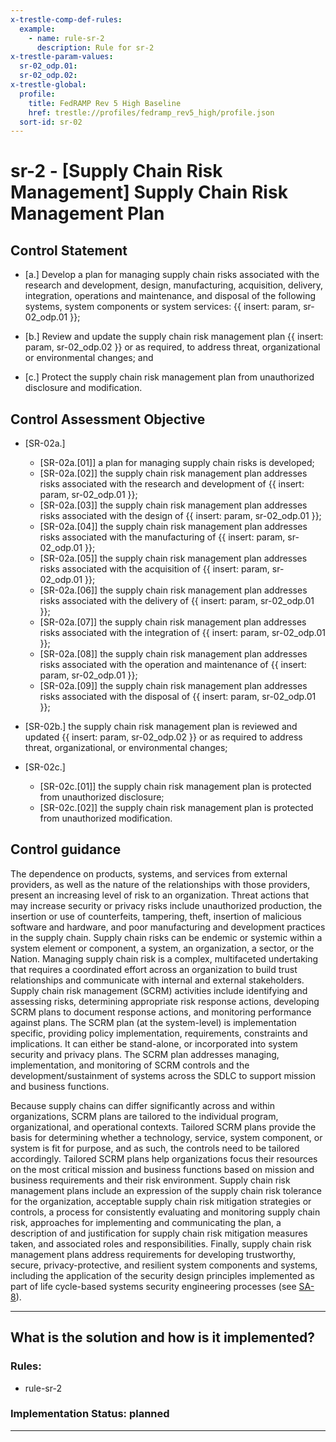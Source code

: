```yaml
---
x-trestle-comp-def-rules:
  example:
    - name: rule-sr-2
      description: Rule for sr-2
x-trestle-param-values:
  sr-02_odp.01:
  sr-02_odp.02:
x-trestle-global:
  profile:
    title: FedRAMP Rev 5 High Baseline
    href: trestle://profiles/fedramp_rev5_high/profile.json
  sort-id: sr-02
---
```


# sr-2 - \[Supply Chain Risk Management\] Supply Chain Risk Management Plan

## Control Statement

- \[a.\] Develop a plan for managing supply chain risks associated with the research and development, design, manufacturing, acquisition, delivery, integration, operations and maintenance, and disposal of the following systems, system components or system services: {{ insert: param, sr-02_odp.01 }};

- \[b.\] Review and update the supply chain risk management plan {{ insert: param, sr-02_odp.02 }} or as required, to address threat, organizational or environmental changes; and

- \[c.\] Protect the supply chain risk management plan from unauthorized disclosure and modification.

## Control Assessment Objective

- \[SR-02a.\]

  - \[SR-02a.[01]\] a plan for managing supply chain risks is developed;
  - \[SR-02a.[02]\] the supply chain risk management plan addresses risks associated with the research and development of {{ insert: param, sr-02_odp.01 }};
  - \[SR-02a.[03]\] the supply chain risk management plan addresses risks associated with the design of {{ insert: param, sr-02_odp.01 }};
  - \[SR-02a.[04]\] the supply chain risk management plan addresses risks associated with the manufacturing of {{ insert: param, sr-02_odp.01 }};
  - \[SR-02a.[05]\] the supply chain risk management plan addresses risks associated with the acquisition of {{ insert: param, sr-02_odp.01 }};
  - \[SR-02a.[06]\] the supply chain risk management plan addresses risks associated with the delivery of {{ insert: param, sr-02_odp.01 }};
  - \[SR-02a.[07]\] the supply chain risk management plan addresses risks associated with the integration of {{ insert: param, sr-02_odp.01 }};
  - \[SR-02a.[08]\] the supply chain risk management plan addresses risks associated with the operation and maintenance of {{ insert: param, sr-02_odp.01 }};
  - \[SR-02a.[09]\] the supply chain risk management plan addresses risks associated with the disposal of {{ insert: param, sr-02_odp.01 }};

- \[SR-02b.\] the supply chain risk management plan is reviewed and updated {{ insert: param, sr-02_odp.02 }} or as required to address threat, organizational, or environmental changes;

- \[SR-02c.\]

  - \[SR-02c.[01]\] the supply chain risk management plan is protected from unauthorized disclosure;
  - \[SR-02c.[02]\] the supply chain risk management plan is protected from unauthorized modification.

## Control guidance

The dependence on products, systems, and services from external providers, as well as the nature of the relationships with those providers, present an increasing level of risk to an organization. Threat actions that may increase security or privacy risks include unauthorized production, the insertion or use of counterfeits, tampering, theft, insertion of malicious software and hardware, and poor manufacturing and development practices in the supply chain. Supply chain risks can be endemic or systemic within a system element or component, a system, an organization, a sector, or the Nation. Managing supply chain risk is a complex, multifaceted undertaking that requires a coordinated effort across an organization to build trust relationships and communicate with internal and external stakeholders. Supply chain risk management (SCRM) activities include identifying and assessing risks, determining appropriate risk response actions, developing SCRM plans to document response actions, and monitoring performance against plans. The SCRM plan (at the system-level) is implementation specific, providing policy implementation, requirements, constraints and implications. It can either be stand-alone, or incorporated into system security and privacy plans. The SCRM plan addresses managing, implementation, and monitoring of SCRM controls and the development/sustainment of systems across the SDLC to support mission and business functions.

Because supply chains can differ significantly across and within organizations, SCRM plans are tailored to the individual program, organizational, and operational contexts. Tailored SCRM plans provide the basis for determining whether a technology, service, system component, or system is fit for purpose, and as such, the controls need to be tailored accordingly. Tailored SCRM plans help organizations focus their resources on the most critical mission and business functions based on mission and business requirements and their risk environment. Supply chain risk management plans include an expression of the supply chain risk tolerance for the organization, acceptable supply chain risk mitigation strategies or controls, a process for consistently evaluating and monitoring supply chain risk, approaches for implementing and communicating the plan, a description of and justification for supply chain risk mitigation measures taken, and associated roles and responsibilities. Finally, supply chain risk management plans address requirements for developing trustworthy, secure, privacy-protective, and resilient system components and systems, including the application of the security design principles implemented as part of life cycle-based systems security engineering processes (see [SA-8](#sa-8)).

______________________________________________________________________

## What is the solution and how is it implemented?

<!-- For implementation status enter one of: implemented, partial, planned, alternative, not-applicable -->

<!-- Note that the list of rules under ### Rules: is read-only and changes will not be captured after assembly to JSON -->

<!-- Add control implementation description here for control: sr-2 -->

### Rules:

  - rule-sr-2

### Implementation Status: planned

______________________________________________________________________

